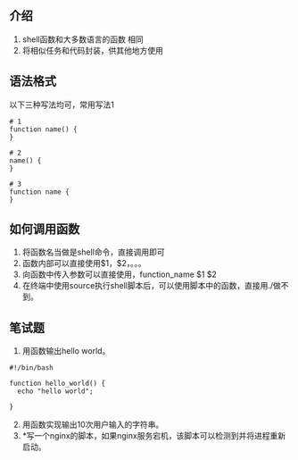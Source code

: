 ## 介绍

1. shell函数和大多数语言的函数 相同
2. 将相似任务和代码封装，供其他地方使用

## 语法格式

以下三种写法均可，常用写法1

```shell
# 1
function name() {
}

# 2
name() {
}

# 3
function name {
}
```

## 如何调用函数

1. 将函数名当做是shell命令，直接调用即可
2. 函数内部可以直接使用\$1，\$2，。。。
3. 向函数中传入参数可以直接使用，function_name \$1 \$2
4. 在终端中使用source执行shell脚本后，可以使用脚本中的函数，直接用./做不到。

## 笔试题

1. 用函数输出hello world。
```shell
#!/bin/bash

function hello_world() {
  echo "hello world";

}

```
2. 用函数实现输出10次用户输入的字符串。
3. \*写一个nginx的脚本，如果nginx服务宕机，该脚本可以检测到并将进程重新启动。